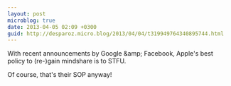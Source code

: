 ```yaml
---
layout: post
microblog: true
date: 2013-04-05 02:09 +0300
guid: http://desparoz.micro.blog/2013/04/04/t319949764340895744.html
---
```

With recent announcements by Google &amp;amp; Facebook, Apple's best policy to (re-)gain mindshare is to STFU.

Of course, that's their SOP anyway!
